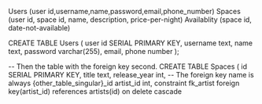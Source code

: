 Users (user id,username,name,password,email,phone_number)
Spaces (user id, space id, name, description, price-per-night)
Availablity (space id, date-not-available)

CREATE TABLE Users (
  user id SERIAL PRIMARY KEY,
  username text,
  name text,
  password varchar(255),
  email,
  phone number
);



-- Then the table with the foreign key second.
CREATE TABLE Spaces (
  id SERIAL PRIMARY KEY,
  title text,
  release_year int,
-- The foreign key name is always {other_table_singular}_id
  artist_id int,
  constraint fk_artist foreign key(artist_id)
    references artists(id)
    on delete cascade